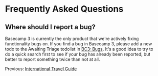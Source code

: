 # Frequently Asked Questions

## Where should I report a bug?

Basecamp 3 is currently the only product that we're actively fixing functionality bugs on. If you find a bug in Basecamp 3, please add a new todo to the Awaiting Triage todolist in [BC3: Bugs](https://3.basecamp.com/2914079/buckets/564667/todosets/80120962). It's a good idea to try to do a quick search first to see if your bug has already been reported, but better to report something twice than not at all.

Previous: [International Travel Guide](https://github.com/basecamp/handbook/blob/master/international-travel-guide.md)

